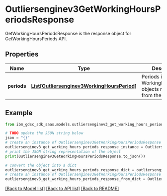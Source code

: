 # Outliersenginev3GetWorkingHoursPeriodsResponse

GetWorkingHoursPeriodsResponse is the response object for GetWorkingHoursPeriods API.

## Properties

Name | Type | Description | Notes
------------ | ------------- | ------------- | -------------
**periods** | [**List[Outliersenginev3WorkingHoursPeriod]**](Outliersenginev3WorkingHoursPeriod.md) | Periods is a list of WorkingHoursPeriod objects retrived from the database. | [optional] 

## Example

```python
from ibm_gdsc_sdk_saas.models.outliersenginev3_get_working_hours_periods_response import Outliersenginev3GetWorkingHoursPeriodsResponse

# TODO update the JSON string below
json = "{}"
# create an instance of Outliersenginev3GetWorkingHoursPeriodsResponse from a JSON string
outliersenginev3_get_working_hours_periods_response_instance = Outliersenginev3GetWorkingHoursPeriodsResponse.from_json(json)
# print the JSON string representation of the object
print(Outliersenginev3GetWorkingHoursPeriodsResponse.to_json())

# convert the object into a dict
outliersenginev3_get_working_hours_periods_response_dict = outliersenginev3_get_working_hours_periods_response_instance.to_dict()
# create an instance of Outliersenginev3GetWorkingHoursPeriodsResponse from a dict
outliersenginev3_get_working_hours_periods_response_from_dict = Outliersenginev3GetWorkingHoursPeriodsResponse.from_dict(outliersenginev3_get_working_hours_periods_response_dict)
```
[[Back to Model list]](../README.md#documentation-for-models) [[Back to API list]](../README.md#documentation-for-api-endpoints) [[Back to README]](../README.md)


